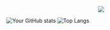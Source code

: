 <div align="center">
  <img src="https://github.com/user-attachments/assets/6097cbec-7c1a-4726-b096-77f705265607" />
</div>

![Your GitHub stats](https://github-readme-stats.vercel.app/api?username=hoji510&show_icons=true&bg_color=00000000) ![Top Langs](https://github-readme-stats.vercel.app/api/top-langs/?username=hoji510)


